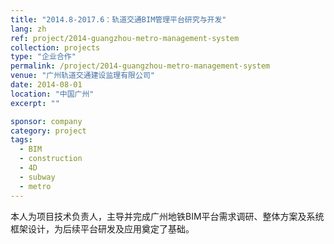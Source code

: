 ```yaml
---
title: "2014.8-2017.6：轨道交通BIM管理平台研究与开发"
lang: zh
ref: project/2014-guangzhou-metro-management-system
collection: projects
type: "企业合作"
permalink: /project/2014-guangzhou-metro-management-system
venue: "广州轨道交通建设监理有限公司"
date: 2014-08-01
location: "中国广州"
excerpt: ""

sponsor: company
category: project
tags: 
  - BIM
  - construction
  - 4D
  - subway
  - metro
---
```


本人为项目技术负责人，主导并完成广州地铁BIM平台需求调研、整体方案及系统框架设计，为后续平台研发及应用奠定了基础。